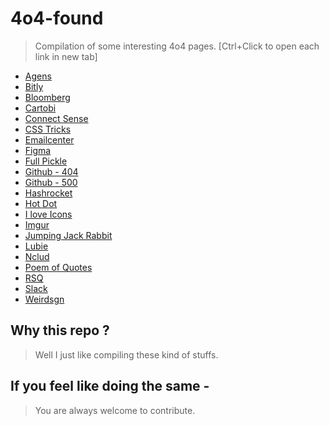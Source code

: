 # 4o4-found 

> Compilation of some interesting 4o4 pages.  [Ctrl+Click to open each link in new tab]

* [Agens](https://www.agens.no/404)
* [Bitly](https://bitly.com/a/404notfound)
* [Bloomberg](https://www.bloomberg.com/404)
* [Cartobi](http://cartobi.com/404notfound)
* [Connect Sense](https://www.connectsense.com/404notfound)
* [CSS Tricks](https://css-tricks.com/thispagedoesntexist)
* [Emailcenter](https://www.emailcenteruk.com/404notfound)
* [Figma](https://www.figma.com/404)
* [Full Pickle](http://www.fullpickle.com/404/)
* [Github - 404 ](https://github.com/404)
* [Github - 500 ](https://github.com/500)
* [Hashrocket](https://hashrocket.com/404)
* [Hot Dot](http://hotdot.pro/404/)
* [I love Icons](http://iloveicons.ru/404)
* [Imgur](http://imgur.com/404)
* [Jumping Jack Rabbit](http://www.jumpingjackrabbit.com/404)
* [Lubie](https://lubie.co/404notfound)
* [Nclud](https://nclud.com/404)
* [Poem of Quotes](http://www.poemofquotes.com/404)
* [RSQ](http://rsq.com/404)
* [Slack](https://slack.com/404?utm_content=bufferedc61&utm_medium=social&utm_source=twitter.com&utm_campaign=buffer)
* [Weirdsgn](http://www.weirdsgn.com/404/)

## Why this repo ?

> Well I just like compiling these kind of stuffs. 


## If you feel like doing the same - 

> You are always welcome to contribute.













